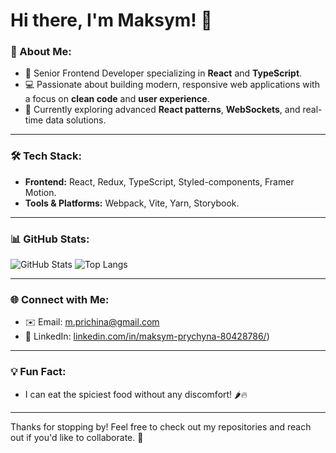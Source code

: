# Hi there, I'm Maksym! 👋

### 🚀 About Me:
- 🌟 Senior Frontend Developer specializing in **React** and **TypeScript**.
- 💻 Passionate about building modern, responsive web applications with a focus on **clean code** and **user experience**.
- 🌱 Currently exploring advanced **React patterns**, **WebSockets**, and real-time data solutions.

---

### 🛠️ Tech Stack:
- **Frontend:** React, Redux, TypeScript, Styled-components, Framer Motion.
- **Tools & Platforms:** Webpack, Vite, Yarn, Storybook.

---

### 📊 GitHub Stats:
![GitHub Stats](https://github-readme-stats.vercel.app/api?username=mprychyna&show_icons=true&theme=radical&count_private=true)
![Top Langs](https://github-readme-stats.vercel.app/api/top-langs/?username=mprychyna&layout=compact&theme=radical)

---

### 🌐 Connect with Me:
- ✉️ Email: [m.prichina@gmail.com](mailto:m.prichina@gmail.com)
- 💼 LinkedIn: [linkedin.com/in/maksym-prychyna-80428786/](https://www.linkedin.com/in/maksym-prychyna-80428786/))

---

### 💡 Fun Fact:
- I can eat the spiciest food without any discomfort! 🌶️🔥

---

Thanks for stopping by! Feel free to check out my repositories and reach out if you'd like to collaborate. 🚀
